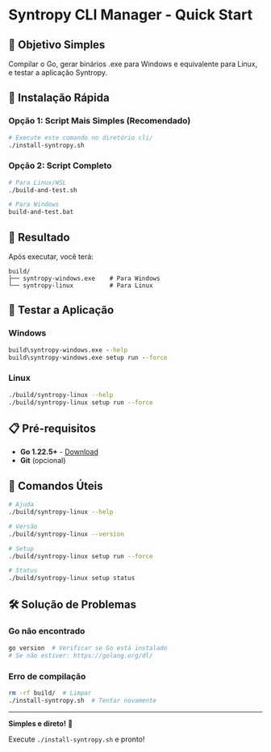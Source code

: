 # Syntropy CLI Manager - Quick Start

## 🎯 Objetivo Simples

Compilar o Go, gerar binários .exe para Windows e equivalente para Linux, e testar a aplicação Syntropy.

## 🚀 Instalação Rápida

### Opção 1: Script Mais Simples (Recomendado)
```bash
# Execute este comando no diretório cli/
./install-syntropy.sh
```

### Opção 2: Script Completo
```bash
# Para Linux/WSL
./build-and-test.sh

# Para Windows
build-and-test.bat
```

## 📁 Resultado

Após executar, você terá:
```
build/
├── syntropy-windows.exe    # Para Windows
└── syntropy-linux          # Para Linux
```

## 🧪 Testar a Aplicação

### Windows
```cmd
build\syntropy-windows.exe --help
build\syntropy-windows.exe setup run --force
```

### Linux
```bash
./build/syntropy-linux --help
./build/syntropy-linux setup run --force
```

## 📋 Pré-requisitos

- **Go 1.22.5+** - [Download](https://golang.org/dl/)
- **Git** (opcional)

## 🎯 Comandos Úteis

```bash
# Ajuda
./build/syntropy-linux --help

# Versão
./build/syntropy-linux --version

# Setup
./build/syntropy-linux setup run --force

# Status
./build/syntropy-linux setup status
```

## 🛠️ Solução de Problemas

### Go não encontrado
```bash
go version  # Verificar se Go está instalado
# Se não estiver: https://golang.org/dl/
```

### Erro de compilação
```bash
rm -rf build/  # Limpar
./install-syntropy.sh  # Tentar novamente
```

---

**Simples e direto!** 🚀

Execute `./install-syntropy.sh` e pronto!
